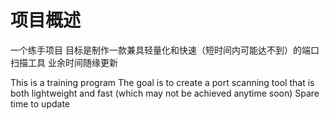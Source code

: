 # 项目概述
一个练手项目
目标是制作一款兼具轻量化和快速（短时间内可能达不到）的端口扫描工具
业余时间随缘更新

This is a training program
The goal is to create a port scanning tool that is both lightweight and fast (which may not be achieved anytime soon)
Spare time to update